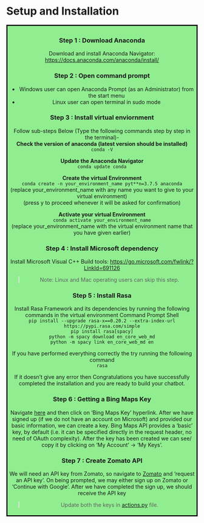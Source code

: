 # Setup and Installation

<div style="border-style: solid; border-color: black; text-align: center; background-color: lightgreen; padding: 5px;">

### Step 1 : Download Anaconda
Download and install Anaconda Navigator: https://docs.anaconda.com/anaconda/install/

### Step 2 : Open command prompt
- Windows user can open Anaconda Prompt (as an Administrator) from the start menu <br> 
- Linux user can open terminal in sudo mode

### Step 3 : Install virtual enviornment
Follow sub-steps Below (Type the following commands step by step in the terminal)-<br>
**Check the version of anaconda (latest version should be installed)**<br>
`conda -V`<br> 

**Update the Anaconda Navigator** <br> 
`conda update conda`<br> 

**Create the virtual Environment**<br> 
`conda create -n your_environment_name pyt**n=3.7.5 anaconda`<br> 
(replace your_environment_name with any name you want to give to your virtual environment)<br> 
(press y to proceed whenever it will be asked for confirmation)<br> 

**Activate your virtual Environment**<br> 
`conda activate your_environment_name`<br> 
(replace your_environment_name with the virtual environment name that you have given earlier)<br> 

### Step 4 : Install Microsoft dependency
Install Microsoft Visual C++ Build tools: https://go.microsoft.com/fwlink/?LinkId=691126
> Note: Linux and Mac operating users can skip this step.

### Step 5 : Install Rasa
Install Rasa Framework and its dependencies by running the following commands in the virtual environment Command Prompt Shell<br>
`pip install --upgrade rasa-x==0.20.2 --extra-index-url https://pypi.rasa.com/simple`  <br>
`pip install rasa[spacy]` <br>
`python -m spacy download en_core_web_md`  <br> 
`python -m spacy link en_core_web_md en` <br>

If you have performed everything correctly the try running the following command<br>
`rasa`

If it doesn’t give any error then Congratulations you have successfully completed the installation and you are ready to build your chatbot.

### Step 6 : Getting a Bing Maps Key <br>
Navigate [here](https://docs.microsoft.com/en-us/bingmaps/getting-started/bing-maps-dev-center-help/getting-a-bing-maps-key) and then click on ‘Bing Maps Key’ hyperlink. 
After we have signed up (if we do not have an account on Microsoft) and provided our basic information, we can create a key. 
Bing Maps API provides a ‘basic’ key, by default (i.e. it can be specified directly in the request header, no need of OAuth complexity).
After the key has been created we can see/ copy it by clicking on ‘My Account’ -> ‘My Keys’.

### Step 7 : Create Zomato API<br>
We will need an API key from Zomato, so navigate to [Zomato](https://developers.zomato.com/api) and ‘request an API key’.
On being prompted, we may either sign up on Zomato or ‘Continue with Google’. After we have completed the sign up, we should receive the API key

> Update both the keys in [actions.py](./actions.py) file.
